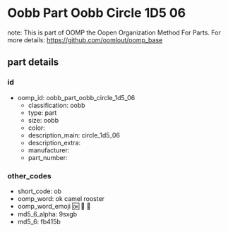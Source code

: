 # Oobb Part Oobb Circle 1D5 06  

note: This is part of OOMP the Oopen Organization Method For Parts. For more details: https://github.com/oomlout/oomp_base

##  part details





### id
* oomp_id: oobb_part_oobb_circle_1d5_06
  * classification: oobb
  * type: part
  * size: oobb
  * color: 
  * description_main: circle_1d5_06
  * description_extra: 
  * manufacturer: 
  * part_number: 

### other_codes
* short_code: ob
* oomp_word: ok camel rooster
* oomp_word_emoji :ok: :camel: :rooster:
* md5_6_alpha: 9sxgb
* md5_6: fb415b